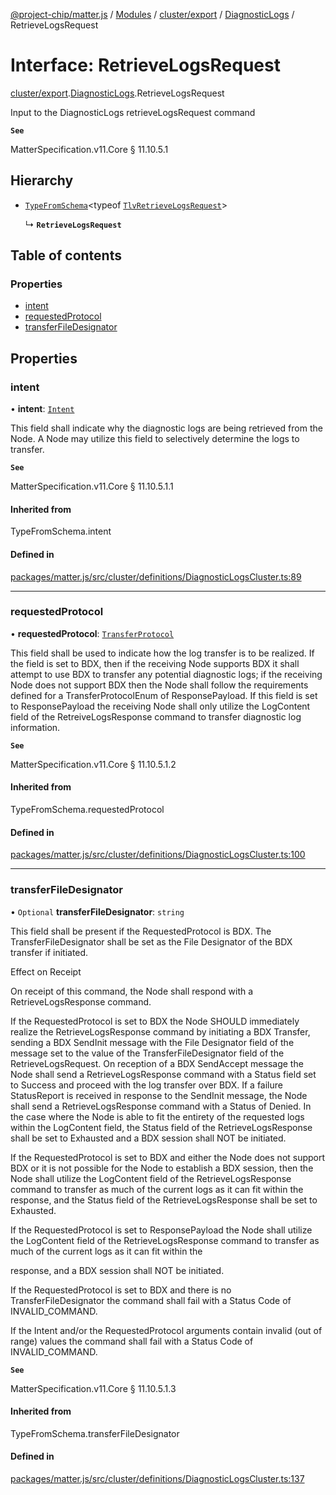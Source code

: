[@project-chip/matter.js](../README.md) / [Modules](../modules.md) / [cluster/export](../modules/cluster_export.md) / [DiagnosticLogs](../modules/cluster_export.DiagnosticLogs.md) / RetrieveLogsRequest

# Interface: RetrieveLogsRequest

[cluster/export](../modules/cluster_export.md).[DiagnosticLogs](../modules/cluster_export.DiagnosticLogs.md).RetrieveLogsRequest

Input to the DiagnosticLogs retrieveLogsRequest command

**`See`**

MatterSpecification.v11.Core § 11.10.5.1

## Hierarchy

- [`TypeFromSchema`](../modules/tlv_export.md#typefromschema)\<typeof [`TlvRetrieveLogsRequest`](../modules/cluster_export.DiagnosticLogs.md#tlvretrievelogsrequest)\>

  ↳ **`RetrieveLogsRequest`**

## Table of contents

### Properties

- [intent](cluster_export.DiagnosticLogs.RetrieveLogsRequest.md#intent)
- [requestedProtocol](cluster_export.DiagnosticLogs.RetrieveLogsRequest.md#requestedprotocol)
- [transferFileDesignator](cluster_export.DiagnosticLogs.RetrieveLogsRequest.md#transferfiledesignator)

## Properties

### intent

• **intent**: [`Intent`](../enums/cluster_export.DiagnosticLogs.Intent.md)

This field shall indicate why the diagnostic logs are being retrieved from the Node. A Node may utilize this
field to selectively determine the logs to transfer.

**`See`**

MatterSpecification.v11.Core § 11.10.5.1.1

#### Inherited from

TypeFromSchema.intent

#### Defined in

[packages/matter.js/src/cluster/definitions/DiagnosticLogsCluster.ts:89](https://github.com/project-chip/matter.js/blob/2d9f2165d2672864fda3496a6d0d5f93597f82c6/packages/matter.js/src/cluster/definitions/DiagnosticLogsCluster.ts#L89)

___

### requestedProtocol

• **requestedProtocol**: [`TransferProtocol`](../enums/cluster_export.DiagnosticLogs.TransferProtocol.md)

This field shall be used to indicate how the log transfer is to be realized. If the field is set to BDX,
then if the receiving Node supports BDX it shall attempt to use BDX to transfer any potential diagnostic
logs; if the receiving Node does not support BDX then the Node shall follow the requirements defined for a
TransferProtocolEnum of ResponsePayload. If this field is set to ResponsePayload the receiving Node shall
only utilize the LogContent field of the RetreiveLogsResponse command to transfer diagnostic log information.

**`See`**

MatterSpecification.v11.Core § 11.10.5.1.2

#### Inherited from

TypeFromSchema.requestedProtocol

#### Defined in

[packages/matter.js/src/cluster/definitions/DiagnosticLogsCluster.ts:100](https://github.com/project-chip/matter.js/blob/2d9f2165d2672864fda3496a6d0d5f93597f82c6/packages/matter.js/src/cluster/definitions/DiagnosticLogsCluster.ts#L100)

___

### transferFileDesignator

• `Optional` **transferFileDesignator**: `string`

This field shall be present if the RequestedProtocol is BDX. The TransferFileDesignator shall be set as the
File Designator of the BDX transfer if initiated.

Effect on Receipt

On receipt of this command, the Node shall respond with a RetrieveLogsResponse command.

If the RequestedProtocol is set to BDX the Node SHOULD immediately realize the RetrieveLogsResponse command
by initiating a BDX Transfer, sending a BDX SendInit message with the File Designator field of the message
set to the value of the TransferFileDesignator field of the RetrieveLogsRequest. On reception of a BDX
SendAccept message the Node shall send a RetrieveLogsResponse command with a Status field set to Success and
proceed with the log transfer over BDX. If a failure StatusReport is received in response to the SendInit
message, the Node shall send a RetrieveLogsResponse command with a Status of Denied. In the case where the
Node is able to fit the entirety of the requested logs within the LogContent field, the Status field of the
RetrieveLogsResponse shall be set to Exhausted and a BDX session shall NOT be initiated.

If the RequestedProtocol is set to BDX and either the Node does not support BDX or it is not possible for
the Node to establish a BDX session, then the Node shall utilize the LogContent field of the
RetrieveLogsResponse command to transfer as much of the current logs as it can fit within the response, and
the Status field of the RetrieveLogsResponse shall be set to Exhausted.

If the RequestedProtocol is set to ResponsePayload the Node shall utilize the LogContent field of the
RetrieveLogsResponse command to transfer as much of the current logs as it can fit within the

response, and a BDX session shall NOT be initiated.

If the RequestedProtocol is set to BDX and there is no TransferFileDesignator the command shall fail with a
Status Code of INVALID_COMMAND.

If the Intent and/or the RequestedProtocol arguments contain invalid (out of range) values the command shall
fail with a Status Code of INVALID_COMMAND.

**`See`**

MatterSpecification.v11.Core § 11.10.5.1.3

#### Inherited from

TypeFromSchema.transferFileDesignator

#### Defined in

[packages/matter.js/src/cluster/definitions/DiagnosticLogsCluster.ts:137](https://github.com/project-chip/matter.js/blob/2d9f2165d2672864fda3496a6d0d5f93597f82c6/packages/matter.js/src/cluster/definitions/DiagnosticLogsCluster.ts#L137)
